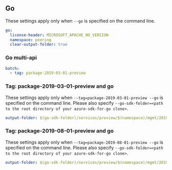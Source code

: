 ## Go


These settings apply only when `--go` is specified on the command line.

``` yaml $(go)
go:
  license-header: MICROSOFT_APACHE_NO_VERSION
  namespace: peering
  clear-output-folder: true
```

### Go multi-api

``` yaml $(go) && $(multiapi)
batch:
  - tag: package-2019-03-01-preview
```

### Tag: package-2019-03-01-preview and go

These settings apply only when `--tag=package-2019-03-01-preview --go` is specified on the command line.
Please also specify `--go-sdk-folder=<path to the root directory of your azure-sdk-for-go clone>`.

``` yaml $(tag) == 'package-2019-03-01-preview' && $(go)
output-folder: $(go-sdk-folder)/services/preview/$(namespace)/mgmt/2019-03-01-preview/$(namespace)
```

### Tag: package-2019-08-01-preview and go

These settings apply only when `--tag=package-2019-08-01-preview --go` is specified on the command line.
Please also specify `--go-sdk-folder=<path to the root directory of your azure-sdk-for-go clone>`.

``` yaml $(tag) == 'package-2019-08-01-preview' && $(go)
output-folder: $(go-sdk-folder)/services/preview/$(namespace)/mgmt/2019-08-01-preview/$(namespace)
```
